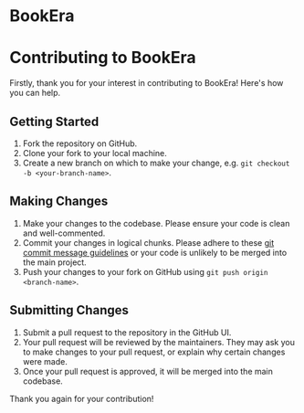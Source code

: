 # BookEra

# Contributing to BookEra

Firstly, thank you for your interest in contributing to BookEra! Here's how you can help.

## Getting Started

1. Fork the repository on GitHub.
2. Clone your fork to your local machine.
3. Create a new branch on which to make your change, e.g. `git checkout -b <your-branch-name>`.

## Making Changes

1. Make your changes to the codebase. Please ensure your code is clean and well-commented.
2. Commit your changes in logical chunks. Please adhere to these [git commit message guidelines](https://chris.beams.io/posts/git-commit/) or your code is unlikely to be merged into the main project.
3. Push your changes to your fork on GitHub using `git push origin <branch-name>`.

## Submitting Changes

1. Submit a pull request to the repository in the GitHub UI.
2. Your pull request will be reviewed by the maintainers. They may ask you to make changes to your pull request, or explain why certain changes were made.
3. Once your pull request is approved, it will be merged into the main codebase.


Thank you again for your contribution!